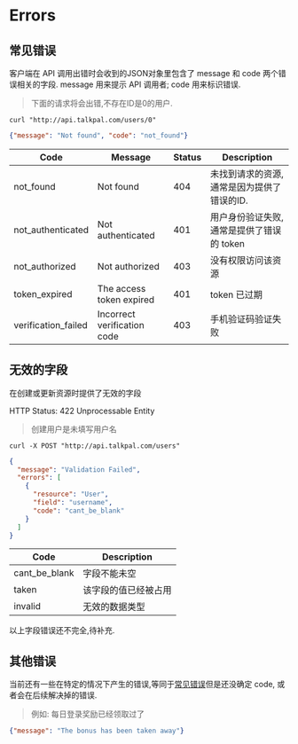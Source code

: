 # Errors

## 常见错误
客户端在 API 调用出错时会收到的JSON对象里包含了 message 和 code 两个错误相关的字段.
message 用来提示 API 调用者; code 用来标识错误.

> 下面的请求将会出错,不存在ID是0的用户.

```shell
curl "http://api.talkpal.com/users/0"
```

```json
{"message": "Not found", "code": "not_found"}
```




Code | Message | Status | Description
---- | ------- | ---------------- | ----------
not_found           | Not found                   | 404 | 未找到请求的资源,通常是因为提供了错误的ID.
not_authenticated   | Not authenticated           | 401 | 用户身份验证失败,通常是提供了错误的 token 
not_authorized      | Not authorized              | 403 | 没有权限访问该资源
token_expired       | The access token expired    | 401 |  token 已过期
verification_failed | Incorrect verification code | 403 | 手机验证码验证失败

## 无效的字段
在创建或更新资源时提供了无效的字段

HTTP Status: 422 Unprocessable Entity

> 创建用户是未填写用户名

```shell
curl -X POST "http://api.talkpal.com/users"
```

```json
{
  "message": "Validation Failed",
  "errors": [
    {
      "resource": "User",
      "field": "username",
      "code": "cant_be_blank"
    }
  ]
}
```

Code          | Description
------------- | -------------
cant_be_blank | 字段不能未空
taken         | 该字段的值已经被占用
invalid       | 无效的数据类型

以上字段错误还不完全,待补充.

## 其他错误
当前还有一些在特定的情况下产生的错误,等同于[常见错误](#常见错误)但是还没确定 code, 或者会在后续解决掉的错误.


> 例如: 每日登录奖励已经领取过了

```json
{"message": "The bonus has been taken away"}
```
